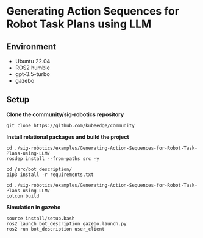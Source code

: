# Generating Action Sequences for Robot Task Plans using LLM

## Environment

- Ubuntu 22.04
- ROS2 humble
- gpt-3.5-turbo
- gazebo

## Setup

**Clone the community/sig-robotics repository**

```shell
git clone https://github.com/kubeedge/community
```

**Install relational packages and build the project**

```shell
cd ./sig-robotics/examples/Generating-Action-Sequences-for-Robot-Task-Plans-using-LLM/
rosdep install --from-paths src -y

cd /src/bot_description/
pip3 install -r requirements.txt

cd ./sig-robotics/examples/Generating-Action-Sequences-for-Robot-Task-Plans-using-LLM/
colcon build
```

**Simulation in gazebo**

```shell
source install/setup.bash
ros2 launch bot_description gazebo.launch.py
ros2 run bot_description user_client
```
